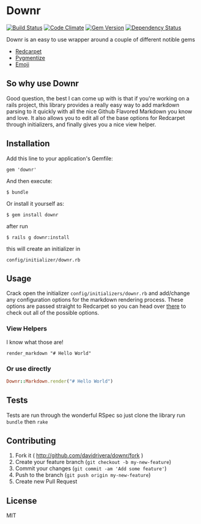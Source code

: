 # Downr 
[![Build Status](https://travis-ci.org/davidrivera/Downr.svg?branch=master)](https://travis-ci.org/davidrivera/Downr) [![Code Climate](https://codeclimate.com/github/davidrivera/Downr.png)](https://codeclimate.com/github/davidrivera/Downr) [![Gem Version](https://badge.fury.io/rb/downr.svg)](http://badge.fury.io/rb/downr) [![Dependency Status](https://gemnasium.com/davidrivera/Downr.svg)](https://gemnasium.com/davidrivera/Downr)

Downr is an easy to use wrapper around a couple of different notible gems
* [Redcarpet](https://github.com/vmg/redcarpet)
* [Pygmentize](https://github.com/djanowski/pygmentize)
* [Emoji](https://github.com/jsw0528/rails_emoji)

## So why use Downr
Good question, the best I can come up with is that if you're working on a rails project, this library provides a really easy way to add markdown parsing to it quickly with all the nice Github Flavored Markdown you know and love. It also allows you to edit all of the base options for Redcarpet through initializers, and finally gives you a nice view helper.

## Installation

Add this line to your application's Gemfile:

    gem 'downr'

And then execute:

    $ bundle

Or install it yourself as:

    $ gem install downr

after run 
    
    $ rails g downr:install

this will create an initializer in 
    
    config/initializer/downr.rb

## Usage

Crack open the initializer `config/initializers/downr.rb` and add/change any configuration options for the markdown rendering process. These options are passed straight to Redcarpet so you can head over [there](https://github.com/vmg/redcarpet) to check out all of the possible options.

### View Helpers

I know what those are!

```haml
render_markdown "# Hello World"
```

### Or use directly

```ruby
Downr::Markdown.render("# Hello World")
```

## Tests

Tests are run through the wonderful RSpec so just clone the library run `bundle` then `rake`

## Contributing

1. Fork it ( http://github.com/davidrivera/downr/fork )
2. Create your feature branch (`git checkout -b my-new-feature`)
3. Commit your changes (`git commit -am 'Add some feature'`)
4. Push to the branch (`git push origin my-new-feature`)
5. Create new Pull Request

## License

MIT
